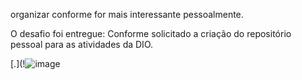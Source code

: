 organizar conforme for mais interessante pessoalmente.

O desafio foi entregue: Conforme solicitado a criação do repositório pessoal para as atividades da DIO.

[.](!![image](https://user-images.githubusercontent.com/104983437/172018427-c78cc398-fda1-413d-933b-f1746a1660df.png)
